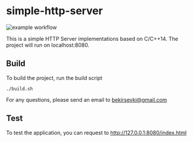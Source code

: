 # simple-http-server
![example workflow](https://github.com/SevkiBekir/simple-http-server/actions/workflows/cmake.yml/badge.svg)

This is a simple HTTP Server implementations based on C/C++14. The project will run on localhost:8080.

## Build
To build the project, run the build script
```
./build.sh
```

For any questions, please send an email to bekirsevki@gmail.com

## Test
To test the application, you can request to http://127.0.0.1:8080/index.html